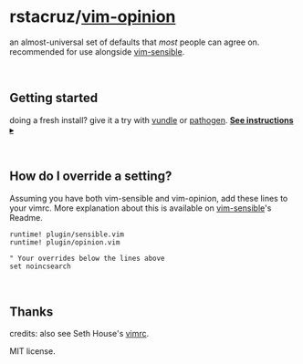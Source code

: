 # rstacruz/[vim-opinion](plugin/options.vim)

an almost-universal set of defaults that *most* people can agree on.
recommended for use alongside [vim-sensible].

[vim-sensible]: https://github.com/tpope/vim-sensible

<br>

## Getting started

doing a fresh install? give it a try with [vundle] or [pathogen].
**[See instructions ▸](doc/Starter_pack.md)**

<br>

## How do I override a setting?

Assuming you have both vim-sensible and vim-opinion, add these lines to your vimrc.
More explanation about this is available on [vim-sensible]'s Readme.

```vim
runtime! plugin/sensible.vim
runtime! plugin/opinion.vim

" Your overrides below the lines above
set noincsearch
```


<br>

## Thanks

credits: also see Seth House's [vimrc][search].

MIT license.

[search]: https://github.com/search?utf8=%E2%9C%93&q=%22best+goddamn+vimrc+in+the+whole+world%22&type=Code&ref=searchresults
[vundle]: https://github.com/gmarik/Vundle.vim
[pathogen]: http://github.com/tpope/vim-pathogen
[vim-sensible]: http://github.com/tpope/vim-sensible
